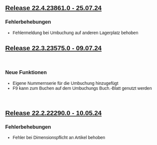 <style>
body {
    font-family: "Century Gothic", "CenturyGothic", "AppleGothic", sans-serif;
}
h2 {
    font-weight: bold;
    text-decoration: underline;
}

@media print {
    .no-print {
        display: none !important;
    }
}
</style>

<div class="no-print">

## Release 22.4.23861.0 - 25.07.24 


### Fehlerbehebungen

- Fehlermeldung bei Umbuchung auf anderen Lagerplatz behoben

## Release 22.3.23575.0 - 09.07.24 

<br>

### Neue Funktionen

- Eigene Nummernserie für die Umbuchung hinzugefügt
- F9 kann zum Buchen auf dem Umbuchungs Buch.-Blatt genutzt werden

<br>

## Release 22.2.22290.0 - 10.05.24

### Fehlerbehebungen

- Fehler bei Dimensionspflicht an Artikel behoben
</div>